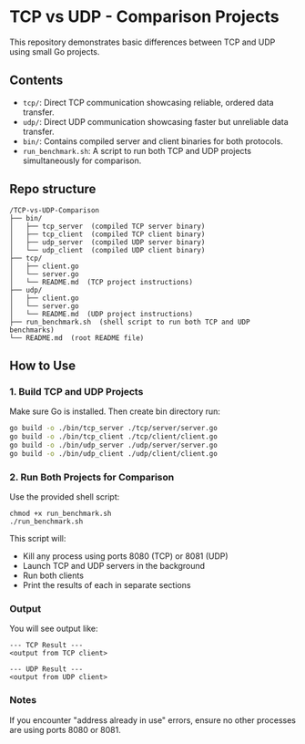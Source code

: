 # TCP vs UDP - Comparison Projects

This repository demonstrates basic differences between TCP and UDP using small Go projects.

## Contents
- `tcp/`: Direct TCP communication showcasing reliable, ordered data transfer.
- `udp/`: Direct UDP communication showcasing faster but unreliable data transfer.
- `bin/`: Contains compiled server and client binaries for both protocols.
- `run_benchmark.sh`: A script to run both TCP and UDP projects simultaneously for comparison.

## Repo structure
```
/TCP-vs-UDP-Comparison
├── bin/
│   ├── tcp_server  (compiled TCP server binary)
│   ├── tcp_client  (compiled TCP client binary)
│   ├── udp_server  (compiled UDP server binary)
│   └── udp_client  (compiled UDP client binary)
├── tcp/
│   ├── client.go
│   └── server.go
│   └── README.md  (TCP project instructions)
├── udp/
│   ├── client.go
│   └── server.go
│   └── README.md  (UDP project instructions)
├── run_benchmark.sh  (shell script to run both TCP and UDP benchmarks)
└── README.md  (root README file)
```

## How to Use

### 1. Build TCP and UDP Projects
Make sure Go is installed. 
Then create bin directory run:

```bash
go build -o ./bin/tcp_server ./tcp/server/server.go
go build -o ./bin/tcp_client ./tcp/client/client.go
go build -o ./bin/udp_server ./udp/server/server.go
go build -o ./bin/udp_client ./udp/client/client.go
```

### 2. Run Both Projects for Comparison
Use the provided shell script:
```
chmod +x run_benchmark.sh
./run_benchmark.sh
```
This script will:
  - Kill any process using ports 8080 (TCP) or 8081 (UDP)
  - Launch TCP and UDP servers in the background
  - Run both clients
  - Print the results of each in separate sections

### Output
You will see output like:

```
--- TCP Result ---
<output from TCP client>

--- UDP Result ---
<output from UDP client>
```

### Notes
If you encounter "address already in use" errors, ensure no other processes are using ports 8080 or 8081.
